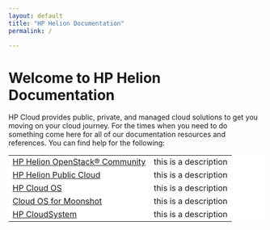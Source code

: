 ```yaml
---
layout: default
title: "HP Helion Documentation"
permalink: /

---
```

<!-- <iframe src="https://player.vimeo.com/video/38064508?title=0&amp;byline=0&amp;portrait=0" width="580" height="420" frameborder="0"> </iframe> -->


# Welcome to HP Helion Documentation

HP Cloud provides public, private, and managed cloud solutions to get you moving on your cloud journey. For the times when you need to do something come here for all of our documentation resources and references. You can find help for the following:

<div style=" text-align: left; text-indent: 0px; padding: 0px 0px 0px 0px; margin: 0px 0px 0px 0px;"><table width="560px" border="0" cellpadding="2" cellspacing="2" style="background-color: #ffffff;">
<tr valign="top">
<td style="border-width : 0px;"><p style=" text-align: left; text-indent: 0px; padding: 0px 0px 0px 0px; margin: 0px 0px 0px 0px;"><span style=" background-color: transparent; text-decoration: none;"><a href="//cloudos/community/">HP Helion OpenStack&reg; Community</a></span></p>
</td>
<td>this is a description</td>
</tr>

<tr valign="top">
<td style="border-width : 0px;"><p style=" text-align: left; text-indent: 0px; padding: 0px 0px 0px 0px; margin: 0px 0px 0px 0px;"><span style=" background-color: transparent; text-decoration: none;"><a href="/pc-overview/">HP Helion Public Cloud</a></span></p>
</td>
<td>this is a description</td>
</tr>

<tr valign="top">
<td style="border-width : 0px;"><p style=" text-align: left; text-indent: 0px; padding: 0px 0px 0px 0px; margin: 0px 0px 0px 0px;"><span style=" background-color: transparent; text-decoration: none;"><a href="/cloudos/">HP Cloud OS</a></span></p>
</td>
<td>this is a description</td>
</tr>

<tr valign="top">
<td style="border-width : 0px;"><p style=" text-align: left; text-indent: 0px; padding: 0px 0px 0px 0px; margin: 0px 0px 0px 0px;"><span style=" background-color: transparent; text-decoration: none;"><a href="/cloudos/moonshot/">Cloud OS for Moonshot</a></span></p>
</td>
<td>this is a description</td>
</tr>

<tr valign="top">
<td style="border-width : 0px;"><p style=" text-align: left; text-indent: 0px; padding: 0px 0px 0px 0px; margin: 0px 0px 0px 0px;"><span style=" background-color: transparent; text-decoration: none;"><a href="http://www.hp.com/go/cloudsystem/docs">HP CloudSystem</a></span></p>
</td>
<td>this is a description</td>
</tr>
</table>
</div>
